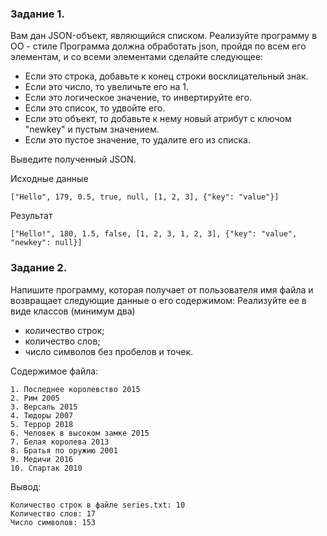 ### Задание 1.

Вам дан JSON-объект, являющийся списком. Реализуйте программу в ОО - стиле
Программа должна обработать json, пройдя по всем его элементам, и со всеми элементами сделайте следующее:
* Если это строка, добавьте к конец строки восклицательный знак.
* Если это число, то увеличьте его на 1.
* Если это логическое значение, то инвертируйте его.
* Если это список, то удвойте его.
* Если это объект, то добавьте к нему новый атрибут с ключом "newkey" и пустым значением.
* Если это пустое значение, то удалите его из списка.

Выведите полученный JSON.


Исходные данные 
```
["Hello", 179, 0.5, true, null, [1, 2, 3], {"key": "value"}]
```

Результат
```
["Hello!", 180, 1.5, false, [1, 2, 3, 1, 2, 3], {"key": "value", "newkey": null}]
```

### Задание 2.
Напишите программу, которая получает от пользователя имя файла и возвращает следующие данные о его содержимом:
Реализуйте ее в виде классов (минимум два)


* количество строк;
* количество слов;
* число символов без пробелов и точек.

   
Содержимое файла:

```  
1. Последнее королевство 2015
2. Рим 2005
3. Версаль 2015
4. Тюдоры 2007
5. Террор 2018
6. Человек в высоком замке 2015
7. Белая королева 2013
8. Братья по оружию 2001
9. Медичи 2016
10. Спартак 2010
```
    
Вывод:

```     
Количество строк в файле series.txt: 10
Количество слов: 17
Число символов: 153
```
